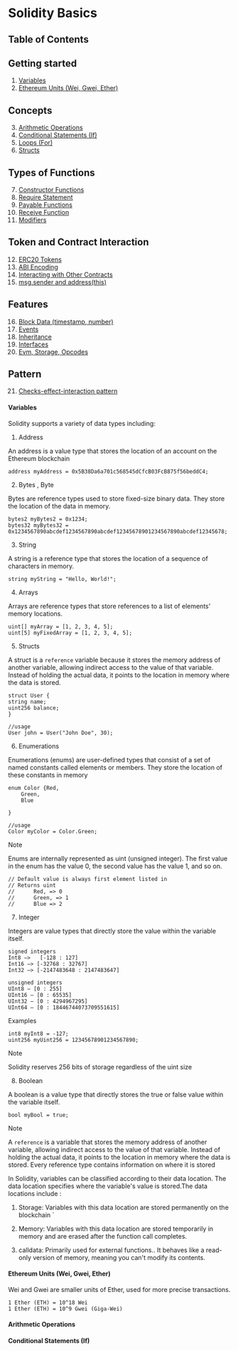 # Solidity Basics

## Table of Contents

## Getting started 
1. [Variables](#Variables)
2. [Ethereum Units (Wei, Gwei, Ether)](#ethereum-units-wei-gwei-ether)

## Concepts
3. [Arithmetic Operations](#arithmetic-operations)
4. [Conditional Statements (If)](#conditional-statements-if)
5. [Loops (For)](#loops-for)
6. [Structs](#structs)


## Types of Functions
7. [Constructor Functions](#constructor-functions)
8. [Require Statement](#require-statement)
9. [Payable Functions](#payable-functions)
10. [Receive Function](#receive-function)
11. [Modifiers](#modifiers)

## Token and Contract Interaction
12. [ERC20 Tokens](#erc20-tokens)
13. [ABI Encoding](#abi-encoding)
14. [Interacting with Other Contracts](#interacting-with-other-contracts)
15. [msg.sender and address(this)](#msgsender-and-addressthis)

##  Features
16. [Block Data (timestamp, number)](#block-data-timestamp-number)
17. [Events](#events)
18. [Inheritance](#inheritance)
19. [Interfaces](#interfaces)
20. [Evm, Storage, Opcodes](#evm)

## Pattern
21.  [Checks-effect-interaction pattern](#Checks-effect-interaction)


#### Variables
Solidity supports a variety of data types including:

1. Address

An address is a value  type that stores the location of an account on the Ethereum blockchain
```solidity
address myAddress = 0x5B38Da6a701c568545dCfcB03FcB875f56beddC4;
```

2. Bytes , Byte

Bytes are reference types used to store fixed-size binary data. They store the location of the data in memory.
```solidity
bytes2 myBytes2 = 0x1234;
bytes32 myBytes32 = 0x1234567890abcdef1234567890abcdef12345678901234567890abcdef12345678;
```
3. String

A string is a reference type that stores the location of a sequence of characters in memory.
```solidity
string myString = "Hello, World!";
```

4. Arrays

Arrays are reference types that store references to a list of elements' memory locations.

```solidity
uint[] myArray = [1, 2, 3, 4, 5];
uint[5] myFixedArray = [1, 2, 3, 4, 5];
```

5. Structs

A struct  is a `reference` variable because it stores the memory address of another variable, allowing indirect access to the value of that variable. Instead of holding the actual data, it points to the location in memory where the data is stored.

```solidity
struct User {
string name;
uint256 balance;
} 

//usage 
User john = User("John Doe", 30);
```

6. Enumerations

Enumerations (enums) are user-defined types that consist of a set of named constants called elements or members. They store the location of these constants in memory

```solidity
enum Color {Red,
	Green,
	Blue

}

//usage 
Color myColor = Color.Green;
```

>[!Note]
>Enums are internally represented as uint (unsigned integer). The first value in the enum has the value 0, the second value has the value 1, and so on.
>
>```console
>// Default value is always first element listed in
>// Returns uint
>//      Red, => 0
>//      Green, => 1
>//      Blue => 2
>```


7. Integer

Integers are value types that directly store the value within the variable itself.

```console
signed integers
Int8 —>   [-128 : 127]
Int16 —> [-32768 : 32767]
Int32 —> [-2147483648 : 2147483647]

unsigned integers
UInt8 — [0 : 255]
UInt16 — [0 : 65535]
UInt32 — [0 : 4294967295]
UInt64 — [0 : 18446744073709551615]
```

Examples

```solidity
int8 myInt8 = -127;
uint256 myUint256 = 12345678901234567890;
```
>[!NOTE]
>Solidity reserves 256 bits of storage regardless of the uint size



8. Boolean

A boolean is a value type that directly stores the true or false value within the variable itself.

```solidity
bool myBool = true;
```

>[!NOTE]
>A `reference` is a variable that stores the memory address of another variable, allowing indirect access to the value of that variable. Instead of holding the actual data, it points to the location in memory where the data is stored. Every reference type contains information on where it is stored


In Solidity, variables can be classified according to their data location. The data location specifies where the variable's value is stored.The  data locations include :

1. Storage: Variables with this data location are stored permanently on the blockchain
`

2. Memory: Variables with this data location are stored temporarily in memory and are erased after the function call completes.

3. calldata: Primarily used for external functions.. It behaves like a read-only version of memory, meaning you can't modify its contents.

#### Ethereum Units (Wei, Gwei, Ether)

Wei and Gwei are smaller units of Ether, used for more precise transactions.

```console
1 Ether (ETH) = 10^18 Wei
1 Ether (ETH) = 10^9 Gwei (Giga-Wei)
```

#### Arithmetic Operations

#### Conditional Statements (If)







